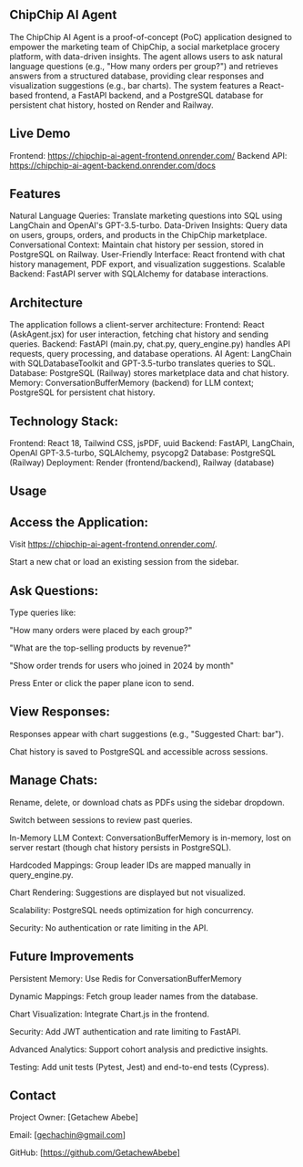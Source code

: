 ## ChipChip AI Agent

The ChipChip AI Agent is a proof-of-concept (PoC) application designed to empower the marketing team of ChipChip, a social marketplace grocery platform, with data-driven insights. The agent allows users to ask natural language questions (e.g., "How many orders per group?") and retrieves answers from a structured database, providing clear responses and visualization suggestions (e.g., bar charts). The system features a React-based frontend, a FastAPI backend, and a PostgreSQL database for persistent chat history, hosted on Render and Railway.

## Live Demo

Frontend: https://chipchip-ai-agent-frontend.onrender.com/
Backend API: https://chipchip-ai-agent-backend.onrender.com/docs

## Features

Natural Language Queries: Translate marketing questions into SQL using LangChain and OpenAI's GPT-3.5-turbo.
Data-Driven Insights: Query data on users, groups, orders, and products in the ChipChip marketplace.
Conversational Context: Maintain chat history per session, stored in PostgreSQL on Railway.
User-Friendly Interface: React frontend with chat history management, PDF export, and visualization suggestions.
Scalable Backend: FastAPI server with SQLAlchemy for database interactions.

## Architecture

The application follows a client-server architecture:
Frontend: React (AskAgent.jsx) for user interaction, fetching chat history and sending queries.
Backend: FastAPI (main.py, chat.py, query_engine.py) handles API requests, query processing, and database operations.
AI Agent: LangChain with SQLDatabaseToolkit and GPT-3.5-turbo translates queries to SQL.
Database: PostgreSQL (Railway) stores marketplace data and chat history.
Memory: ConversationBufferMemory (backend) for LLM context; PostgreSQL for persistent chat history.

## Technology Stack:

Frontend: React 18, Tailwind CSS, jsPDF, uuid
Backend: FastAPI, LangChain, OpenAI GPT-3.5-turbo, SQLAlchemy, psycopg2
Database: PostgreSQL (Railway)
Deployment: Render (frontend/backend), Railway (database)

## Usage

## Access the Application:

Visit https://chipchip-ai-agent-frontend.onrender.com/.

Start a new chat or load an existing session from the sidebar.

## Ask Questions:

Type queries like:

"How many orders were placed by each group?"

"What are the top-selling products by revenue?"

"Show order trends for users who joined in 2024 by month"

Press Enter or click the paper plane icon to send.

## View Responses:

Responses appear with chart suggestions (e.g., "Suggested Chart: bar").

Chat history is saved to PostgreSQL and accessible across sessions.

## Manage Chats:

Rename, delete, or download chats as PDFs using the sidebar dropdown.

Switch between sessions to review past queries.


In-Memory LLM Context: ConversationBufferMemory is in-memory, lost on server restart (though chat history persists in PostgreSQL).


Hardcoded Mappings: Group leader IDs are mapped manually in query_engine.py.


Chart Rendering: Suggestions are displayed but not visualized.


Scalability: PostgreSQL needs optimization for high concurrency.


Security: No authentication or rate limiting in the API.

## Future Improvements

Persistent Memory: Use Redis for ConversationBufferMemory

Dynamic Mappings: Fetch group leader names from the database.

Chart Visualization: Integrate Chart.js in the frontend.

Security: Add JWT authentication and rate limiting to FastAPI.

Advanced Analytics: Support cohort analysis and predictive insights.

Testing: Add unit tests (Pytest, Jest) and end-to-end tests (Cypress).

## Contact

Project Owner: [Getachew Abebe]

Email: [gechachin@gmail.com]

GitHub: [https://github.com/GetachewAbebe]